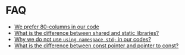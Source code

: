 # FAQ
* [We prefer 80-columns in our code](https://stackoverflow.com/questions/578059/studies-on-optimal-code-width)
* [What is the difference between shared and static libraries?](https://stackoverflow.com/questions/2649334/difference-between-static-and-shared-libraries)
* [Why we do not use `using namespace std;` in our codes?](https://stackoverflow.com/questions/1452721/why-is-using-namespace-std-considered-bad-practice)
* [What is the difference between const pointer and pointer to const?](https://stackoverflow.com/questions/21476869/constant-pointer-vs-pointer-to-constant)

